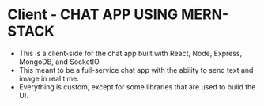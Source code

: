 # Client - CHAT APP USING MERN-STACK
- This is a client-side for the chat app built with React, Node, Express, MongoDB, and SocketIO
- This meant to be a full-service chat app with the ability to send text and image in real time. 
- Everything is custom, except for some libraries that are used to build the UI.